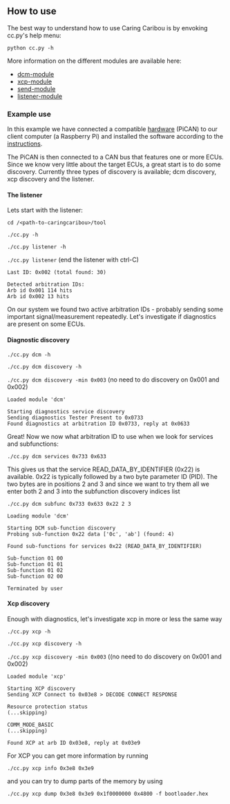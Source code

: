 ## How to use
The best way to understand how to use Caring Caribou is by envoking cc.py's help menu:
    
    python cc.py -h

More information on the different modules are available here:
+ [dcm-module](https://github.com/CaringCaribou/caringcaribou/blob/master/documentation/dcm.md)
+ [xcp-module](https://github.com/CaringCaribou/caringcaribou/blob/master/documentation/xcp.md)
+ [send-module](https://github.com/CaringCaribou/caringcaribou/blob/master/documentation/send.md)
+ [listener-module](https://github.com/CaringCaribou/caringcaribou/blob/master/documentation/listener.md)

### Example use
In this example we have connected a compatible [hardware](https://github.com/CaringCaribou/caringcaribou/blob/master/README.md#hardware-requirements) (PiCAN) to our client computer (a Raspberry Pi) and installed the software according to the [instructions](https://github.com/CaringCaribou/caringcaribou/blob/master/documentation/howtoinstall.md#raspberry-pi).

The PiCAN is then connected to a CAN bus that features one or more ECUs. Since we know very little about the target ECUs, a great start is to do some discovery. Currently three types of discovery is available; dcm discovery, xcp discovery and the listener.
#### The listener
Lets start with the listener:

```cd /<path-to-caringcaribou>/tool```

```./cc.py -h```

```./cc.py listener -h```

``` ./cc.py listener ```
(end the listener with ctrl-C)

```
Last ID: 0x002 (total found: 30)

Detected arbitration IDs:
Arb id 0x001 114 hits
Arb id 0x002 13 hits
```
On our system we found two active arbitration IDs - probably sending some important signal/measurement repeatedly. Let's investigate if diagnostics are present on some ECUs.
#### Diagnostic discovery

```./cc.py dcm -h```

```./cc.py dcm discovery -h```

```./cc.py dcm discovery -min 0x003``` (no need to do discovery on 0x001 and 0x002)

```
Loaded module 'dcm'

Starting diagnostics service discovery
Sending diagnostics Tester Present to 0x0733
Found diagnostics at arbitration ID 0x0733, reply at 0x0633

```
Great! Now we now what arbitration ID to use when we look for services and subfunctions:

```./cc.py dcm services 0x733 0x633```

This gives us that the service READ_DATA_BY_IDENTIFIER (0x22) is available. 0x22 is typically followed by a two byte parameter ID (PID). The two bytes are in positions 2 and 3 and since we want to try them all we enter both 2 and 3 into the subfunction discovery indices list

```./cc.py dcm subfunc 0x733 0x633 0x22 2 3```

```
Loading module 'dcm'

Starting DCM sub-function discovery
Probing sub-function 0x22 data ['0c', 'ab'] (found: 4)

Found sub-functions for services 0x22 (READ_DATA_BY_IDENTIFIER)

Sub-function 01 00
Sub-function 01 01
Sub-function 01 02
Sub-function 02 00

Terminated by user
```
#### Xcp discovery
Enough with diagnostics, let's investigate xcp in more or less the same way

```./cc.py xcp -h```

```./cc.py xcp discovery -h```

```./cc.py xcp discovery -min 0x003``` ((no need to do discovery on 0x001 and 0x002)
```
Loaded module 'xcp'

Starting XCP discovery
Sending XCP Connect to 0x03e8 > DECODE CONNECT RESPONSE

Resource protection status
(...skipping)

COMM_MODE_BASIC
(...skipping)

Found XCP at arb ID 0x03e8, reply at 0x03e9
```
For XCP you can get more information by running

```./cc.py xcp info 0x3e8 0x3e9```

and you can try to dump parts of the memory by using

```./cc.py xcp dump 0x3e8 0x3e9 0x1f0000000 0x4800 -f bootloader.hex```








